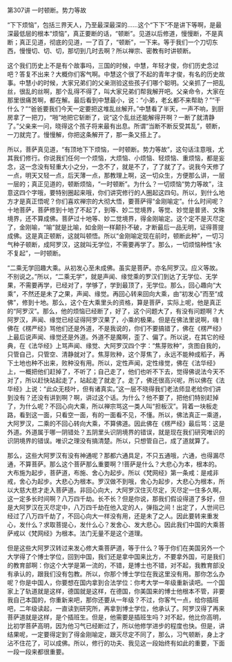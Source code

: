 第307讲 一时顿断。势力等故

“下下烦恼”，包括三界天人，乃至最深最深的……这个“下下”不是讲下等啊，是最深最低层的根本“烦恼”，真正要断的话，“顿断”。见道以后修道，慢慢断，不是真断；真正见道，彻底的见道，一了百了，“顿断”，一下来。等于我们一个刀切东西，慢慢切、切、切，那切到几时去啊？所以禅宗、密教有时讲顿断。

这个我们历史上不是有个故事吗，三国的时候，中慧，年轻才俊，你们历史念过吧？答复不出来？大概你们客气啊。中慧这个很了不起的青年才俊，有名的历史故事。中慧小的时候，大家兄弟们的父亲测验这些孩子们哪个聪明。父亲抓了一把乱丝，很乱的丝啊，那个乱得不得了，叫大家兄弟们帮我解开吧。父亲命令，大家在那里很痛苦啊，都在解。最后看到中慧最小，说：“小弟，老幺都不来帮助？”“干什么？”“爸爸要我们今天一定要把这堆乱丝解开。”中慧看了半天，一声不响，到厨房拿了一把刀，“啪”地把它斩断了，说“这个乱丝还能解得开啊？一断了就清静了。”父亲来一问，晓得这个孩子将来最有出息。所谓“当断不断反受其乱”，顿断，一刀就完了。慢慢解，你把这条解开了，那一条又搭上了。

所以，菩萨真见道，“有顶地下下烦恼，一时顿断。势力等故”，这句话注意哦，尤其我们修行。你说我们任何一个烦恼，大烦恼、小烦恼、轻烦恼、重烦恼，都是妄念，这一念没有轻重大小之分，一念不了，就是不了，了了就了了。说我今天修了一点，明天又轻一点，后天薄一点，那教理上啊，这一切众生，方便那么讲，一层一层的；真正见道的，顿断烦恼，“一时顿断”。为什么？一切烦恼“势力等故”，注意这四个字哦，要特别圈起来哦，你们讲究修行的人圈起这四句。所以，到什么地方才是真正悟呢？你们喜欢禅宗的大彻大悟，要菩萨得“金刚喻定”。什么时间呢？十地菩萨，菩萨修到十地了不起了，到等、妙二觉境界，等觉、妙觉是普贤、文殊境界，还不算成佛。菩萨过十地等、妙二觉境界，得金刚喻定。这个定不是灭尽定了，金刚喻，“喻”就是比喻，如金刚一样颠扑不破，才断最后一品无明，证得菩提成佛。这是真正顿断，这就叫顿悟。所以“金刚喻定现在前时，顿断此种”，一切习气种子顿断，成阿罗汉，这就叫无学位，不需要再学了。那么，一切烦恼种性“永不复起”，一时顿断。

“二乘无学回趣大乘。从初发心至未成佛。虽实是菩萨。亦名阿罗汉。应义等故。不别说之。”所以，“二乘无学”，就是声闻、缘觉乘的罗汉们到达了无学位、无学果，不需要再学，已经对了，学够了，学到最顶了，无学位。那么，回心趣向“大乘”，不然还是未了之果，声闻、缘觉。再回心转来回向大乘，由“初发心”而至“成佛”，修到十地。那么，这个在大乘里头的资格，算是菩萨，实际上呢，他是真正的“阿罗汉”。那么，他的烦恼已经断了，好了，这个问题大了，有没有问题啊？大阿罗汉，声闻、缘觉已经证得阿罗汉果了，小乘的极果。但是在佛法里说啊，嗨！佛在《楞严经》骂他们还是外道，不是我说的，你们不要搞错了，佛在《楞严经》上最后说声闻、缘觉还是外道。外道不是魔啊，歪了、偏了。所以说，在其它的经典，在《法华经》上骂声闻、缘觉、大阿罗汉四个字：“焦芽败种”，贪图自我的，只管自己，只管空、清静就对了。焦芽败种，这个芽焦了，永远不能种成稻子，再下土地也种不出来，败种没有用。所以，定性声闻，定性缘觉，佛在《法华经》上，一概把他们赶掉了，不听了；自己走了，他们也听不下去，觉得佛说法今天不对了，所以赶快站起走了，站起走了就走了。走了，佛还很高兴呢，所以佛在《法华经》上说：“此众无枝叶，但有诸真实。”这一层不晓得我们老法师显老给你们讲到没有？还没有讲到啊？啊，讲过这个话。为什么？他不要了，把他们特别赶掉了，为什么呢？不回心向大乘，所以禅宗骂这一类人叫“担板汉”。背着一块板走路，看到这一面，只看空一面，有的一面看不见，不懂。所以，佛法真正一乘道，大阿罗汉，二乘的不回心转向大乘，不算佛道。因此佛在《楞严经》最后骂：这是外道。外道属于哪一阴错处？五阴里头识阴境界的错误，就是现在我们研究唯识的识阴境界的错误。唯识之理没有搞清楚。所以，只想管自己，成了道就算了。

那么，这些大阿罗汉有没有神通呢？那都六通具足，不只五通哦，六通，也得漏尽通，不算菩萨。那么这个菩萨那么重要啊？!菩萨是什么？大悲心为本，根本的。大布施为起步，菩萨道，布施、舍心为起步。所以《梵网经》第一条戒：是戒非戒，舍心为起步。大悲心为根本。罗汉做不到哦，舍心为起步，大悲心为根本，所以大慈大悲才走入菩萨道。非回心向大，大阿罗汉住灭尽定，灭尽定一住多久啊，这一定多长时间啊？八万四千劫。长不长？但是你说，那我们假设得道了多好，但是大阿罗汉在灭尽定中，八万四千劫在他入定的人，弹指之间！出定了，人世间已经过了八万四千劫了，不回心向大一样没有用，还是未了之人。因此要转来重发心，发什么？求取菩提心，发什么心？发舍心、发大悲心。因此我们中国的大乘菩萨戒以《梵网经》为根本。法门无量不是这个道理。

但是这些大阿罗汉转过来发心修大乘菩萨道，等于什么？等于你们在美国另外一个大学得了个博士学位，回到中国，我们还是拿中国来比方，不要拿外国，可是我们的教育部啊：你这个大学是第一流的，不错，是博士也不错，对不起，我教育部没有承认的，跟我们没有包教。所以，你那个博士学位在我这里没有用。那你怎么办呢？你是中国人，你要想在国内拿到合法学位：你考大学一年级重新读吧。一个国家上了轨道就是这样，德国就是这样，在德国，你美国来的博士他根本不管，非要我自己本国的，你重新来吧，那你还要从一年级？不过，你客气一点，给你插班吧，二年级读起，一直读到研究所，再拿到博士学位，他承认了。阿罗汉得了再来菩萨道就是这样，是个插班生。但是，他需要是插班生吗？对不起，他比你高明，比初学菩萨高明，因为他习气已经断过了，所以他修学进步的程度也快。但是，讲结果呢，一定要得定到了得金刚喻定，跟灭尽定不同了，那么，习气顿断，身上才沾不住花了，可以成佛。所以，修行的功夫、我见这一段始终有如此的重要，下面一段一段来都很重要。


